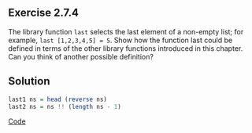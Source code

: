 ## Exercise 2.7.4

The library function `last` selects the last element of a non-empty list; for example, `last [1,2,3,4,5] = 5`. Show how the function last could be defined in terms of the other library functions introduced in this chapter. Can you think of another possible definition?

## Solution

```haskell
last1 ns = head (reverse ns)
last2 ns = ns !! (length ns - 1)
```

[Code](../../src/ch-02/2-7.hs)
